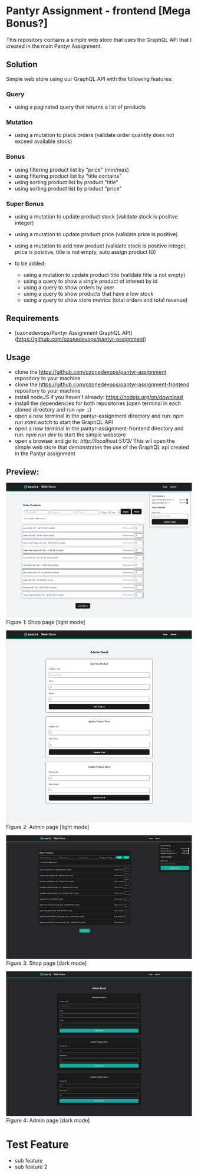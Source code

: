 # Pantyr Assignment - frontend [Mega Bonus?]
This repository contains a simple web store that uses the GraphQL API that I created in the main Pantyr Assignment.

## Solution
Simple web store using our GraphQL API with the following features:

### Query
- using a paginated query that returns a list of products

### Mutation
- using a mutation to place orders (validate order quantity does not exceed available stock)

### Bonus
- using filtering product list by "price" (min/max)
- using filtering product list by "title contains"
- using sorting product list by product "title" 
- using sorting product list by product "price"

### Super Bonus
- using a mutation to update product stock (validate stock is positive integer)
- using a mutation to update product price (validate price is positive)
- using a mutation to add new product (validate stock is positive integer, price is positive, title is not empty, auto assign product ID)

- to be added:
    - using a mutation to update product title (validate title is not empty)
    - using a query to show a single product of interest by id
    - using a query to show orders by user
    - using a query to show products that have a low stock
    - using a query to show store metrics (total orders and total revenue)



## Requirements
- [ozonedevops/Pantyr Assignment GraphQL API] (https://github.com/ozonedevops/pantyr-assignment)

## Usage
- clone the https://github.com/ozonedevops/pantyr-assignment repository to your machine
- clone the https://github.com/ozonedevops/pantyr-assignment-frontend repository to your machine
- install nodeJS if you haven't already: https://nodejs.org/en/download
- install the dependencies for both repositories (open terminal in each cloned directory and run `npm i`)
- open a new terminal in the pantyr-assignment directory and run: *npm run start:watch* to start the GraphQL API
- open a new terminal in the pantyr-assignment-frontend directory and run: *npm run dev* to start the simple webstore
- open a browser and go to: *http://localhost:5173/* This wil open the simple web store that demonstrates the use of the GraphQL api created in the Pantyr assignment

## Preview:
![Screenshot of Pantyr Web Store Frontend that demonstrates the use of the GraphQL API that was made for the Pantyr assignment, Shop page (light mode).](/screenshots/Pantyr-assignment-frontend-Shop-Cart-Summary.png)
Figure 1: Shop page [light mode]

![Screenshot of Pantyr Web Store Frontend that demonstrates the use of the GraphQL API that was made for the Pantyr assignment, Admin page (light mode).](/screenshots/Pantyr-assignment-frontend-Admin-Panel.png)
Figure 2: Admin page [light mode]

![Screenshot of Pantyr Web Store Frontend that demonstrates the use of the GraphQL API that was made for the Pantyr assignment, Shop page (dark mode).](/screenshots/Pantyr-assignment-frontend-Shop-Cart-Summary-dark.png)
Figure 3: Shop page [dark mode]

![Screenshot of Pantyr Web Store Frontend that demonstrates the use of the GraphQL API that was made for the Pantyr assignment, Admin page (dark mode).](/screenshots/Pantyr-assignment-frontend-Admin-Panel-dark.png)
Figure 4: Admin page [dark mode]

# Test Feature
- sub feature
- sub feature 2